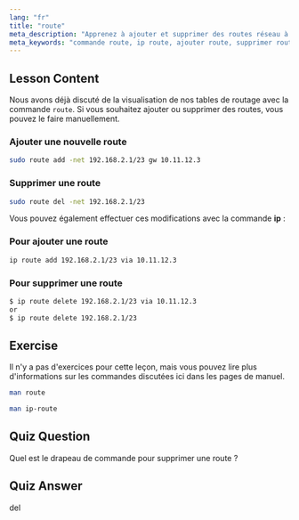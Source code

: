 ```yaml
---
lang: "fr"
title: "route"
meta_description: "Apprenez à ajouter et supprimer des routes réseau à l'aide des commandes Linux route et ip. Comprenez la gestion de la table de routage pour les utilisateurs débutants et intermédiaires."
meta_keywords: "commande route, ip route, ajouter route, supprimer route, réseau Linux, table de routage, tutoriel Linux, guide débutant"
---
```


## Lesson Content

Nous avons déjà discuté de la visualisation de nos tables de routage avec la commande `route`. Si vous souhaitez ajouter ou supprimer des routes, vous pouvez le faire manuellement.

### Ajouter une nouvelle route

```bash
sudo route add -net 192.168.2.1/23 gw 10.11.12.3
```

### Supprimer une route

```bash
sudo route del -net 192.168.2.1/23
```

Vous pouvez également effectuer ces modifications avec la commande **ip** :

### Pour ajouter une route

```bash
ip route add 192.168.2.1/23 via 10.11.12.3
```

### Pour supprimer une route

```bash
$ ip route delete 192.168.2.1/23 via 10.11.12.3
or
$ ip route delete 192.168.2.1/23
```

## Exercise

Il n'y a pas d'exercices pour cette leçon, mais vous pouvez lire plus d'informations sur les commandes discutées ici dans les pages de manuel.

```bash
man route
```

```bash
man ip-route
```

## Quiz Question

Quel est le drapeau de commande pour supprimer une route ?

## Quiz Answer

del
